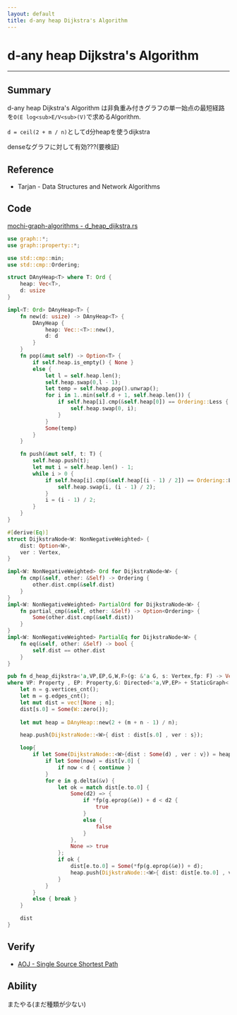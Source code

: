 ```yaml
---
layout: default
title: d-any heap Dijkstra's Algorithm
---
```


# d-any heap Dijkstra's Algorithm
---

## Summary

d-any heap Dijkstra's Algorithm は非負重み付きグラフの単一始点の最短経路を`O(E log<sub>E/V<sub>(V)`で求めるAlgorithm.

`d = ceil(2 + m / n)`としてd分heapを使うdijkstra

denseなグラフに対して有効???(要検証)

## Reference

- Tarjan - Data Structures and Network Algorithms

## Code

[mochi-graph-algorithms - d_heap_dijkstra.rs](https://github.com/kutimoti/mochi-graph-algorithms/blob/master/src/graph/shortest_path/d_heap_dijkstra.rs)

```rust
use graph::*;
use graph::property::*;

use std::cmp::min;
use std::cmp::Ordering;

struct DAnyHeap<T> where T: Ord {
    heap: Vec<T>,
    d: usize
}

impl<T: Ord> DAnyHeap<T> {
    fn new(d: usize) -> DAnyHeap<T> {
        DAnyHeap {
            heap: Vec::<T>::new(),
            d: d
        }
    }
    fn pop(&mut self) -> Option<T> {
        if self.heap.is_empty() { None }
        else {
            let l = self.heap.len();
            self.heap.swap(0,l - 1);
            let temp = self.heap.pop().unwrap();
            for i in 1..min(self.d + 1, self.heap.len()) {
                if self.heap[i].cmp(&self.heap[0]) == Ordering::Less {
                    self.heap.swap(0, i);
                }
            }
            Some(temp)
        }
    }

    fn push(&mut self, t: T) {
        self.heap.push(t);
        let mut i = self.heap.len() - 1;
        while i > 0 {
            if self.heap[i].cmp(&self.heap[(i - 1) / 2]) == Ordering::Less {
                self.heap.swap(i, (i - 1) / 2);
            }
            i = (i - 1) / 2;
        }
    }
}

#[derive(Eq)]
struct DijkstraNode<W: NonNegativeWeighted> {
    dist: Option<W>,
    ver : Vertex,
}

impl<W: NonNegativeWeighted> Ord for DijkstraNode<W> {
    fn cmp(&self, other: &Self) -> Ordering {
        other.dist.cmp(&self.dist)
    }
}
impl<W: NonNegativeWeighted> PartialOrd for DijkstraNode<W> {
    fn partial_cmp(&self, other: &Self) -> Option<Ordering> {
        Some(other.dist.cmp(&self.dist))
    }
}
impl<W: NonNegativeWeighted> PartialEq for DijkstraNode<W> {
    fn eq(&self, other: &Self) -> bool {
        self.dist == other.dist
    }
}

pub fn d_heap_dijkstra<'a,VP,EP,G,W,F>(g: &'a G, s: Vertex,fp: F) -> Vec<Option<W>>
where VP: Property , EP: Property,G: Directed<'a,VP,EP> + StaticGraph<'a,VP,EP>, W: NonNegativeWeighted , F: Fn(&EP) -> &W {
    let n = g.vertices_cnt();
    let m = g.edges_cnt();
    let mut dist = vec![None ; n];
    dist[s.0] = Some(W::zero());
    
    let mut heap = DAnyHeap::new(2 + (m + n - 1) / n);

    heap.push(DijkstraNode::<W>{ dist : dist[s.0] , ver : s});

    loop{
        if let Some(DijkstraNode::<W>{dist : Some(d) , ver : v}) = heap.pop() {
            if let Some(now) = dist[v.0] {
                if now < d { continue }
            }
            for e in g.delta(&v) {
                let ok = match dist[e.to.0] {
                    Some(d2) => {
                        if *fp(g.eprop(&e)) + d < d2 {
                            true
                        }
                        else {
                            false
                        }
                    },
                    None => true
                };
                if ok {
                    dist[e.to.0] = Some(*fp(g.eprop(&e)) + d);
                    heap.push(DijkstraNode::<W>{ dist: dist[e.to.0] , ver : e.to.clone() });
                }
            }
        }
        else { break }
    }

    dist
}

```

## Verify

- [AOJ - Single Source Shortest Path](http://judge.u-aizu.ac.jp/onlinejudge/description.jsp?id=GRL_1_A)

## Ability

またやる(まだ種類が少ない)
